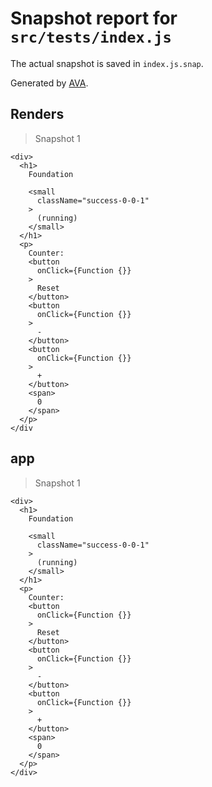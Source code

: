 # Snapshot report for `src/tests/index.js`

The actual snapshot is saved in `index.js.snap`.

Generated by [AVA](https://ava.li).

## Renders

> Snapshot 1

    <div>
      <h1>
        Foundation
     
        <small
          className="success-0-0-1"
        >
          (running)
        </small>
      </h1>
      <p>
        Counter: 
        <button
          onClick={Function {}}
        >
          Reset
        </button>
        <button
          onClick={Function {}}
        >
          -
        </button>
        <button
          onClick={Function {}}
        >
          +
        </button>
        <span>
          0
        </span>
      </p>
    </div

## app

> Snapshot 1

    <div>
      <h1>
        Foundation
     
        <small
          className="success-0-0-1"
        >
          (running)
        </small>
      </h1>
      <p>
        Counter: 
        <button
          onClick={Function {}}
        >
          Reset
        </button>
        <button
          onClick={Function {}}
        >
          -
        </button>
        <button
          onClick={Function {}}
        >
          +
        </button>
        <span>
          0
        </span>
      </p>
    </div>